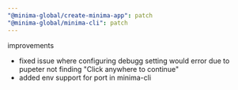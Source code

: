 ```yaml
---
"@minima-global/create-minima-app": patch
"@minima-global/minima-cli": patch
---
```


improvements

- fixed issue where configuring debugg setting would error due to
  pupeter not finding "Click anywhere to continue"
- added env support for port in minima-cli
